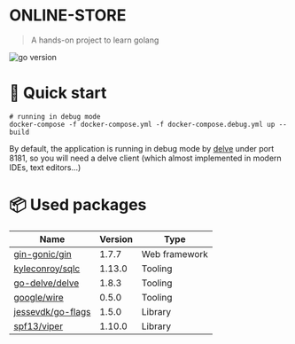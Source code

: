 # ONLINE-STORE
> A hands-on project to learn golang

<img src="https://img.shields.io/github/go-mod/go-version/stewie1520/online-store" alt="go version"/>&nbsp;

# :rocket: Quick start
```shell
# running in debug mode
docker-compose -f docker-compose.yml -f docker-compose.debug.yml up --build
```

By default, the application is running in debug mode by [delve](https://github.com/go-delve/delve) under port 8181, so you will need a delve client (which almost implemented in modern IDEs, text editors...)

# :package: Used packages
| Name                                                      | Version      | Type          |
| -------------------------------------------------------   | ------------ | ------------- |
| [gin-gonic/gin](https://github.com/gin-gonic/gin)         | 1.7.7        | Web framework |
| [kyleconroy/sqlc](https://github.com/kyleconroy/sqlc)     | 1.13.0       | Tooling       |
| [go-delve/delve](https://github.com/go-delve/delve)       | 1.8.3        | Tooling       |
| [google/wire](https://github.com/google/wire)             | 0.5.0        | Tooling       |
| [jessevdk/go-flags](https://github.com/jessevdk/go-flags) | 1.5.0        | Library       |
| [spf13/viper](https://github.com/spf13/viper)             | 1.10.0       | Library       |

